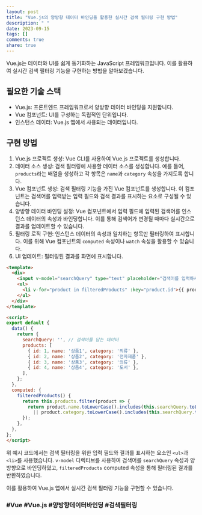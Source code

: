 ```yaml
---
layout: post
title: "Vue.js의 양방향 데이터 바인딩을 활용한 실시간 검색 필터링 구현 방법"
description: " "
date: 2023-09-15
tags: []
comments: true
share: true
---
```


Vue.js는 데이터와 UI를 쉽게 동기화하는 JavaScript 프레임워크입니다. 이를 활용하여 실시간 검색 필터링 기능을 구현하는 방법을 알아보겠습니다.

## 필요한 기술 스택
- Vue.js: 프론트엔드 프레임워크로서 양방향 데이터 바인딩을 지원합니다.
- Vue 컴포넌트: UI를 구성하는 독립적인 단위입니다.
- 인스턴스 데이터: Vue.js 앱에서 사용되는 데이터입니다.

## 구현 방법
1. Vue.js 프로젝트 생성: Vue CLI를 사용하여 Vue.js 프로젝트를 생성합니다.
2. 데이터 소스 생성: 검색 필터링에 사용할 데이터 소스를 생성합니다. 예를 들어, `products`라는 배열을 생성하고 각 항목은 `name`과 `category` 속성을 가지도록 합니다.
3. Vue 컴포넌트 생성: 검색 필터링 기능을 가진 Vue 컴포넌트를 생성합니다. 이 컴포넌트는 검색어를 입력받는 입력 필드와 검색 결과를 표시하는 요소로 구성될 수 있습니다.
4. 양방향 데이터 바인딩 설정: Vue 컴포넌트에서 입력 필드에 입력된 검색어를 인스턴스 데이터의 속성과 바인딩합니다. 이를 통해 검색어가 변경될 때마다 실시간으로 결과를 업데이트할 수 있습니다.
5. 필터링 로직 구현: 인스턴스 데이터의 속성과 일치하는 항목만 필터링하여 표시합니다. 이를 위해 Vue 컴포넌트의 `computed` 속성이나 `watch` 속성을 활용할 수 있습니다.
6. UI 업데이트: 필터링된 결과를 화면에 표시합니다.

```html
<template>
  <div>
    <input v-model="searchQuery" type="text" placeholder="검색어를 입력하세요" />
    <ul>
      <li v-for="product in filteredProducts" :key="product.id">{{ product.name }}</li>
    </ul>
  </div>
</template>

<script>
export default {
  data() {
    return {
      searchQuery: '', // 검색어를 담는 데이터
      products: [
        { id: 1, name: '상품1', category: '의류' },
        { id: 2, name: '상품2', category: '전자제품' },
        { id: 3, name: '상품3', category: '의류' },
        { id: 4, name: '상품4', category: '도서' },
      ],
    };
  },
  computed: {
    filteredProducts() {
      return this.products.filter(product => {
        return product.name.toLowerCase().includes(this.searchQuery.toLowerCase())
          || product.category.toLowerCase().includes(this.searchQuery.toLowerCase());
      });
    },
  },
};
</script>
```

위 예시 코드에서는 검색 필터링을 위한 입력 필드와 결과를 표시하는 요소인 `<ul>`과 `<li>`를 사용했습니다. `v-model` 디렉티브를 사용하여 검색어를 `searchQuery` 속성과 양방향으로 바인딩하였고, `filteredProducts` computed 속성을 통해 필터링된 결과를 반환하였습니다.

이를 활용하여 Vue.js 앱에서 실시간 검색 필터링 기능을 구현할 수 있습니다.

### #Vue #Vue.js #양방향데이터바인딩 #검색필터링